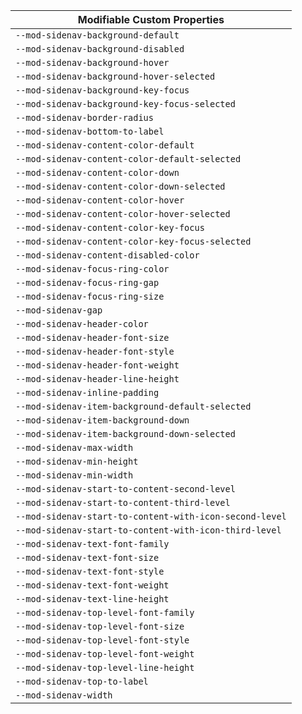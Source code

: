 | Modifiable Custom Properties                            |
| ------------------------------------------------------- |
| `--mod-sidenav-background-default`                      |
| `--mod-sidenav-background-disabled`                     |
| `--mod-sidenav-background-hover`                        |
| `--mod-sidenav-background-hover-selected`               |
| `--mod-sidenav-background-key-focus`                    |
| `--mod-sidenav-background-key-focus-selected`           |
| `--mod-sidenav-border-radius`                           |
| `--mod-sidenav-bottom-to-label`                         |
| `--mod-sidenav-content-color-default`                   |
| `--mod-sidenav-content-color-default-selected`          |
| `--mod-sidenav-content-color-down`                      |
| `--mod-sidenav-content-color-down-selected`             |
| `--mod-sidenav-content-color-hover`                     |
| `--mod-sidenav-content-color-hover-selected`            |
| `--mod-sidenav-content-color-key-focus`                 |
| `--mod-sidenav-content-color-key-focus-selected`        |
| `--mod-sidenav-content-disabled-color`                  |
| `--mod-sidenav-focus-ring-color`                        |
| `--mod-sidenav-focus-ring-gap`                          |
| `--mod-sidenav-focus-ring-size`                         |
| `--mod-sidenav-gap`                                     |
| `--mod-sidenav-header-color`                            |
| `--mod-sidenav-header-font-size`                        |
| `--mod-sidenav-header-font-style`                       |
| `--mod-sidenav-header-font-weight`                      |
| `--mod-sidenav-header-line-height`                      |
| `--mod-sidenav-inline-padding`                          |
| `--mod-sidenav-item-background-default-selected`        |
| `--mod-sidenav-item-background-down`                    |
| `--mod-sidenav-item-background-down-selected`           |
| `--mod-sidenav-max-width`                               |
| `--mod-sidenav-min-height`                              |
| `--mod-sidenav-min-width`                               |
| `--mod-sidenav-start-to-content-second-level`           |
| `--mod-sidenav-start-to-content-third-level`            |
| `--mod-sidenav-start-to-content-with-icon-second-level` |
| `--mod-sidenav-start-to-content-with-icon-third-level`  |
| `--mod-sidenav-text-font-family`                        |
| `--mod-sidenav-text-font-size`                          |
| `--mod-sidenav-text-font-style`                         |
| `--mod-sidenav-text-font-weight`                        |
| `--mod-sidenav-text-line-height`                        |
| `--mod-sidenav-top-level-font-family`                   |
| `--mod-sidenav-top-level-font-size`                     |
| `--mod-sidenav-top-level-font-style`                    |
| `--mod-sidenav-top-level-font-weight`                   |
| `--mod-sidenav-top-level-line-height`                   |
| `--mod-sidenav-top-to-label`                            |
| `--mod-sidenav-width`                                   |
